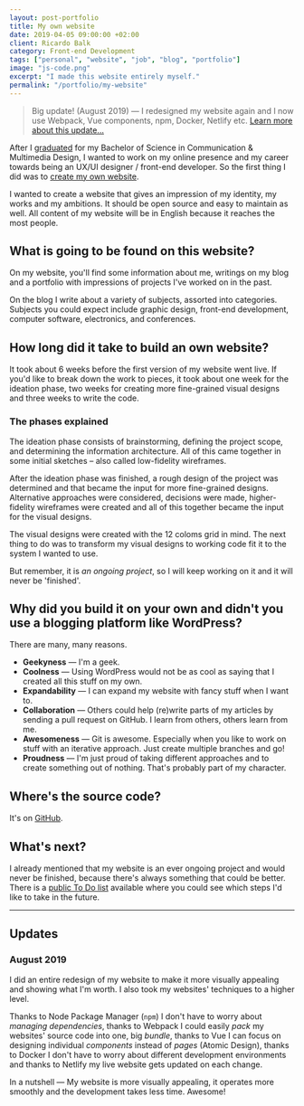 ```yaml
---
layout: post-portfolio
title: My own website
date: 2019-04-05 09:00:00 +02:00
client: Ricardo Balk
category: Front-end Development
tags: ["personal", "website", "job", "blog", "portfolio"]
image: "js-code.png"
excerpt: "I made this website entirely myself."
permalink: "/portfolio/my-website"
---
```




> Big update! (August 2019) &mdash; I redesigned my website again and I now use Webpack, Vue components, npm, Docker, Netlify etc. [Learn more about this update...](#august-2019)

After I [graduated](/portfolio/vormkracht10-ux) for my Bachelor of Science in Communication &amp; Multimedia Design, I wanted to work on my online presence and my career towards being an UX/UI designer / front-end developer. So the first thing I did was to [create my own website]({{site.baseurl}}/portfolio/my-website).

I wanted to create a website that gives an impression of my identity, my works and my ambitions. It should be open source and easy to maintain as well. All content of my website will be in English because it reaches the most people.

## What is going to be found on this website?

On my website, you'll find some information about me, writings on my blog and a portfolio with impressions of projects I've worked on in the past.

On the blog I write about a variety of subjects, assorted into categories. Subjects you could expect include graphic design, front-end development, computer software, electronics, and conferences.

## How long did it take to build an own website?

It took about 6 weeks before the first version of my website went live. If you'd like to break down the work to pieces, it took about one week for the ideation phase, two weeks for creating more fine-grained visual designs and three weeks to write the code.

### The phases explained

The ideation phase consists of brainstorming, defining the project scope, and determining the information architecture. All of this came together in some initial sketches &ndash; also called low-fidelity wireframes.

After the ideation phase was finished, a rough design of the project was determined and that became the input for more fine-grained designs. Alternative approaches were considered, decisions were made, higher-fidelity wireframes were created and all of this together became the input for the visual designs.

The visual designs were created with the 12 coloms grid in mind. The next thing to do was to transform my visual designs to working code fit it to the system I wanted to use.

But remember, it is *an ongoing project*, so I will keep working on it and it will never be 'finished'.

## Why did you build it on your own and didn't you use a blogging platform like WordPress?

There are many, many reasons.

- **Geekyness** &mdash; I'm a geek.
- **Coolness** &mdash; Using WordPress would not be as cool as saying that I created all this stuff on my own.
- **Expandability** &mdash; I can expand my website with fancy stuff when I want to.
- **Collaboration** &mdash; Others could help (re)write parts of my articles by sending a pull request on GitHub. I learn from others, others learn from me.
- **Awesomeness** &mdash; Git is awesome. Especially when you like to work on stuff with an iterative approach. Just create multiple branches and go!
- **Proudness** &mdash; I'm just proud of taking different approaches and to create something out of nothing. That's probably part of my character.

## Where's the source code?

It's on [GitHub](https://github.com/ellipticcurv3/www).

## What's next?

I already mentioned that my website is an ever ongoing project and would never be finished, because there's always something that could be better. There is a [public To Do list](/todo) available where you could see which steps I'd like to take in the future.

---

## Updates

### August 2019

I did an entire redesign of my website to make it more visually appealing and showing what I'm worth. I also took my websites' techniques to a higher level.

Thanks to Node Package Manager (`npm`) I don't have to worry about _managing dependencies_, thanks to Webpack I could easily _pack_ my websites' source code into one, big _bundle_, thanks to Vue I can focus on designing individual _components_ instead of _pages_ (Atomic Design), thanks to Docker I don't have to worry about different development environments and thanks to Netlify my live website gets updated on each change.

In a nutshell &mdash; My website is more visually appealing, it operates more smoothly and the development takes less time. Awesome!